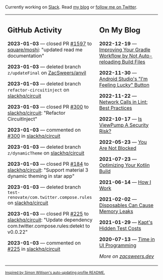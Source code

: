 Currently working on [Slack](https://slack.com/). Read [my blog](https://zacsweers.dev/) or [follow me on Twitter](https://twitter.com/ZacSweers).

<table><tr><td valign="top" width="60%">

## GitHub Activity
<!-- githubActivity starts -->
**2023-01-03** — closed PR [#1597](https://github.com/square/moshi/pull/1597) to [square/moshi](https://github.com/square/moshi): "updated read me documentation"

**2023-01-03** — deleted branch `z/updateFinal` on [ZacSweers/anvil](https://github.com/ZacSweers/anvil)

**2023-01-03** — deleted branch `refactor-circuitinject` on [slackhq/circuit](https://github.com/slackhq/circuit)

**2023-01-03** — closed PR [#300](https://github.com/slackhq/circuit/pull/300) to [slackhq/circuit](https://github.com/slackhq/circuit): "Refactor CircuitInject"

**2023-01-03** — commented on [#300](https://github.com/slackhq/circuit/pull/300#issuecomment-1370133498) in [slackhq/circuit](https://github.com/slackhq/circuit)

**2023-01-03** — deleted branch `z/dynamicTheme` on [slackhq/circuit](https://github.com/slackhq/circuit)

**2023-01-03** — closed PR [#184](https://github.com/slackhq/circuit/pull/184) to [slackhq/circuit](https://github.com/slackhq/circuit): "Support material 3 dynamic theming in star app"

**2023-01-03** — deleted branch `test-renovate/com.twitter.compose.rules` on [slackhq/circuit](https://github.com/slackhq/circuit)

**2023-01-03** — closed PR [#225](https://github.com/slackhq/circuit/pull/225) to [slackhq/circuit](https://github.com/slackhq/circuit): "Update dependency com.twitter.compose.rules:detekt to v0.0.22"

**2023-01-03** — commented on [#225](https://github.com/slackhq/circuit/pull/225#issuecomment-1370067590) in [slackhq/circuit](https://github.com/slackhq/circuit)
<!-- githubActivity ends -->
</td><td valign="top" width="40%">

## On My Blog
<!-- blog starts -->
**2022-12-19** — [Improving Your Gradle Workflow by Not Auto-reloading Build Files](https://www.zacsweers.dev/improving-your-workflow-by-not-auto-reloading-build-files/)

**2022-11-30** — [Android Studio's "I'm Feeling Lucky" Button](https://www.zacsweers.dev/android-studios-im-feeling-lucky-button/)

**2022-11-22** — [Network Calls in Lint: Best Practices](https://www.zacsweers.dev/network-calls-in-lint-best-practices/)

**2022-10-17** — [Is ViewPump A Security Risk?](https://www.zacsweers.dev/is-viewpump-a-security-risk/)

**2022-05-23** — [You Are Not Blocked](https://www.zacsweers.dev/you-are-not-blocked/)

**2021-07-23** — [Optimizing Your Kotlin Build](https://www.zacsweers.dev/optimizing-your-kotlin-build/)

**2021-06-14** — [How I Work](https://www.zacsweers.dev/how-i-work/)

**2021-02-02** — [Disposables Can Cause Memory Leaks](https://www.zacsweers.dev/disposables-can-cause-memory-leaks/)

**2021-01-29** — [Kapt's Hidden Test Costs](https://www.zacsweers.dev/kapts-hidden-test-costs/)

**2020-07-13** — [Time in UI Programming](https://www.zacsweers.dev/time-in-ui/)
<!-- blog ends -->
_More on [zacsweers.dev](https://zacsweers.dev/)_
</td></tr></table>

<sub><a href="https://simonwillison.net/2020/Jul/10/self-updating-profile-readme/">Inspired by Simon Willison's auto-updating profile README.</a></sub>
